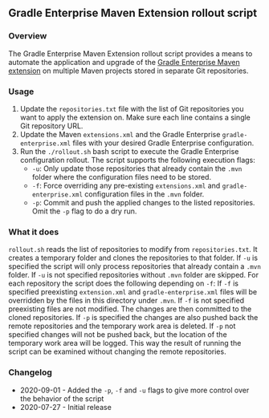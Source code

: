 ## Gradle Enterprise Maven Extension rollout script

### Overview

The Gradle Enterprise Maven Extension rollout script provides a means to automate the application and upgrade of the [Gradle Enterprise Maven extension](https://docs.gradle.com/enterprise/maven-extension) on multiple Maven projects stored in separate Git repositories.

### Usage

1. Update the `repositories.txt` file with the list of Git repositories you want to apply the extension on.
   Make sure each line contains a single Git repository URL.
1. Update the Maven `extensions.xml` and the Gradle Enterprise `gradle-enterprise.xml` files with your desired Gradle Enterprise configuration.
1. Run the `./rollout.sh` bash script to execute the Gradle Enterprise configuration rollout. The script supports the following execution flags:
   * `-u`: Only update those repositories that already contain the `.mvn` folder where the configuration files need to be stored.
   * `-f`: Force overriding any pre-existing `extensions.xml` and `gradle-enterprise.xml` configuration files in the `.mvn` folder.
   * `-p`: Commit and push the applied changes to the listed repositories. Omit the `-p` flag to do a dry run.

### What it does

`rollout.sh` reads the list of repositories to modify from `repositories.txt`.
It creates a temporary folder and clones the repositories to that folder.
If `-u` is specified the script will only process repositories that already contain a `.mvn` folder.
If `-u` is not specified repositories without `.mvn` folder are skipped.
For each repository the script does the following depending on `-f`:
If `-f` is specified preexisting `extension.xml` and `gradle-enterprise.xml` files will be overridden by the files in this directory under `.mvn`.
If `-f` is not specified preexisting files are not modified. 
The changes are then committed to the cloned repositories.
If `-p` is specified the changes are also pushed back the remote repositories and the temporary work area is deleted.
If `-p` not specified changes will not be pushed back, but the location of the temporary work area will be logged.
This way the result of running the script can be examined without changing the remote repositories.

### Changelog

- 2020-09-01 - Added the `-p`, `-f` and `-u` flags to give more control over the behavior of the script
- 2020-07-27 - Initial release
